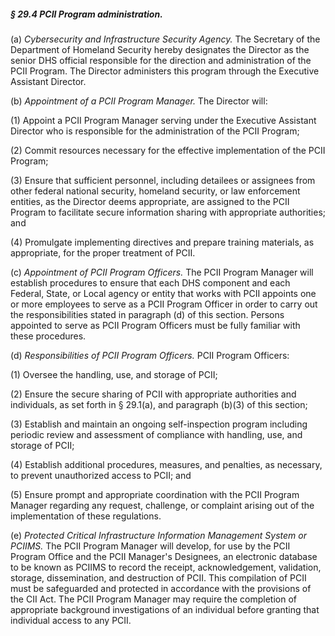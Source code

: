 ##### § 29.4 PCII Program administration. #####

(a) *Cybersecurity and Infrastructure Security Agency.* The Secretary of the Department of Homeland Security hereby designates the Director as the senior DHS official responsible for the direction and administration of the PCII Program. The Director administers this program through the Executive Assistant Director.

(b) *Appointment of a PCII Program Manager.* The Director will:

(1) Appoint a PCII Program Manager serving under the Executive Assistant Director who is responsible for the administration of the PCII Program;

(2) Commit resources necessary for the effective implementation of the PCII Program;

(3) Ensure that sufficient personnel, including detailees or assignees from other federal national security, homeland security, or law enforcement entities, as the Director deems appropriate, are assigned to the PCII Program to facilitate secure information sharing with appropriate authorities; and

(4) Promulgate implementing directives and prepare training materials, as appropriate, for the proper treatment of PCII.

(c) *Appointment of PCII Program Officers.* The PCII Program Manager will establish procedures to ensure that each DHS component and each Federal, State, or Local agency or entity that works with PCII appoints one or more employees to serve as a PCII Program Officer in order to carry out the responsibilities stated in paragraph (d) of this section. Persons appointed to serve as PCII Program Officers must be fully familiar with these procedures.

(d) *Responsibilities of PCII Program Officers.* PCII Program Officers:

(1) Oversee the handling, use, and storage of PCII;

(2) Ensure the secure sharing of PCII with appropriate authorities and individuals, as set forth in § 29.1(a), and paragraph (b)(3) of this section;

(3) Establish and maintain an ongoing self-inspection program including periodic review and assessment of compliance with handling, use, and storage of PCII;

(4) Establish additional procedures, measures, and penalties, as necessary, to prevent unauthorized access to PCII; and

(5) Ensure prompt and appropriate coordination with the PCII Program Manager regarding any request, challenge, or complaint arising out of the implementation of these regulations.

(e) *Protected Critical Infrastructure Information Management System or PCIIMS.* The PCII Program Manager will develop, for use by the PCII Program Office and the PCII Manager's Designees, an electronic database to be known as PCIIMS to record the receipt, acknowledgement, validation, storage, dissemination, and destruction of PCII. This compilation of PCII must be safeguarded and protected in accordance with the provisions of the CII Act. The PCII Program Manager may require the completion of appropriate background investigations of an individual before granting that individual access to any PCII.